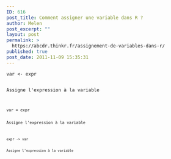 ```yaml
---
ID: 616
post_title: Comment assigner une variable dans R ?
author: Melen
post_excerpt: ""
layout: post
permalink: >
  https://abcdr.thinkr.fr/assignement-de-variables-dans-r/
published: true
post_date: 2011-11-09 15:35:31
---
```

 <pre><code>var &lt;- expr</pre> <br />Assigne l'expression à la variable<br /><br />  <pre><code>var = expr</pre>  <br />Assigne l'expression à la variable <br /><br />  <pre><code>expr -&gt; var</pre>  <br />Assigne l'expression à la variable<br /><br /><br />